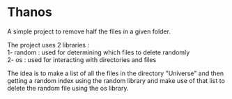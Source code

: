 # Thanos
A simple project to remove half the files in a given folder.

The project uses 2 libraries : <br />
1- random : used for determining which files to delete randomly <br />
2- os : used for interacting with directories and files

The idea is to make a list of all the files in the directory "Universe" and then getting a random index using the random library and make use of that list to delete the random file using the os library.
